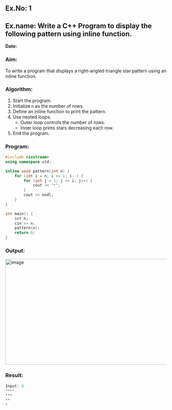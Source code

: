 ## Ex.No: 1  
## Ex.name: Write a C++ Program to display the following pattern using inline function.  

**Date:**  

### Aim:  
To write a program that displays a right-angled triangle star pattern using an inline function.

### Algorithm:  
1. Start the program.  
2. Initialize `n` as the number of rows.  
3. Define an inline function to print the pattern.  
4. Use nested loops:  
   - Outer loop controls the number of rows.  
   - Inner loop prints stars decreasing each row.  
5. End the program.  

### Program:
```cpp
#include <iostream>
using namespace std;

inline void pattern(int n) {
    for (int i = n; i >= 1; i--) {
        for (int j = 1; j <= i; j++) {
            cout << "*";
        }
        cout << endl;
    }
}

int main() {
    int n;
    cin >> n;
    pattern(n);
    return 0;
}
```

### Output:

<img width="1167" height="330" alt="image" src="https://github.com/user-attachments/assets/a25b109e-b495-406b-a260-9376fd222d03" />

### Result:
```cpp
Input: 4
****
***
**
*

```
